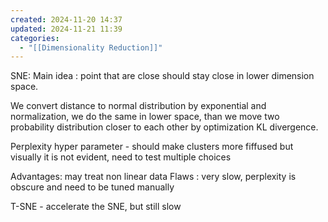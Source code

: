 ```yaml
---
created: 2024-11-20 14:37
updated: 2024-11-21 11:39
categories:
  - "[[Dimensionality Reduction]]"
---
```

SNE:
Main idea : point that are close should stay close in lower dimension space.

We convert distance to normal distribution by exponential and normalization, we do the same in lower space, than we move two probability distribution closer to each other by optimization KL divergence.

Perplexity hyper parameter - should make clusters more fiffused but visually it is not evident, need to test multiple choices

Advantages: may treat non linear data
Flaws : very slow, perplexity is obscure and need to be tuned manually

T-SNE - accelerate the SNE, but still slow